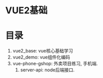 # VUE2基础
# 目录
1. vue2_base: vue核心基础学习
2. vue2_demo: vue组件化编码
3. vue-phone-gshop: 外卖项目练习, 手机端. 
   1. server-api: node后端接口.



